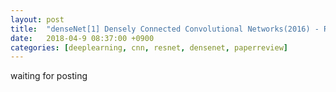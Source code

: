 ```yaml
---
layout: post
title:  "denseNet[1] Densely Connected Convolutional Networks(2016) - Review"
date:   2018-04-9 08:37:00 +0900
categories: [deeplearning, cnn, resnet, densenet, paperreview]
---
```


waiting for posting
